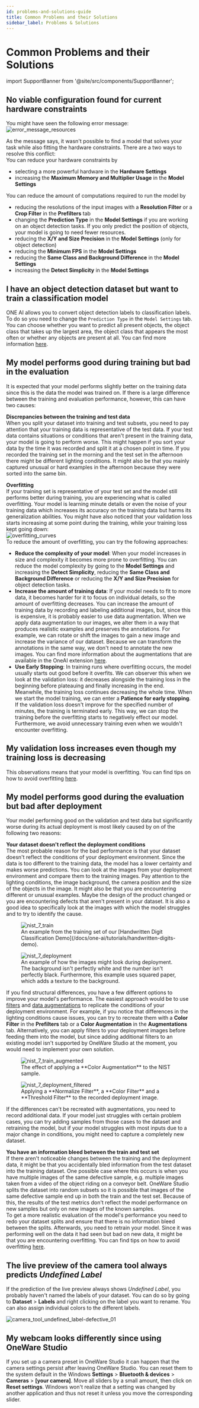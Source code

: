 ```yaml
---
id: problems-and-solutions-guide
title: Common Problems and their Solutions
sidebar_label: Problems & Solutions
---
```

# Common Problems and their Solutions

import SupportBanner from '@site/src/components/SupportBanner';

<SupportBanner subject="ONE AI Model Settings Support" />

## No viable configuration found for current hardware constraints
You might have seen the following error message:  
![error_message_resources](/img/ai/one_ai_plugin/problems_and_solutions/error_resources.png)

As the message says, it wasn't possible to find a model that solves your task while also fitting the hardware constraints. There are a two ways to resolve this conflict:  
You can reduce your hardware constraints by
- selecting a more powerful hardware in the **Hardware Settings**
- increasing the **Maximum Memory and Multiplier Usage** in the **Model Settings**

You can reduce the amount of computations required to run the model by
- reducing the resolutions of the input images with a **Resolution Filter** or a **Crop Filter** in the **Prefilters** tab
- changing the **Prediction Type** in the **Model Settings** if you are working on an object detection tasks. If you only predict the position of objects, your model is going to need fewer resources.
- reducing the **X/Y and Size Precision** in the **Model Settings** (only for object detection)
- reducing the **Minimum FPS** in the **Model Settings**
- reducing the **Same Class and Background Difference** in the **Model Settings**
- increasing the **Detect Simplicity** in the **Model Settings**

## I have an object detection dataset but want to train a classification model
ONE AI allows you to convert object detection labels to classification labels. To do so you need to change the ``Prediction Type`` in the ``Model Settings`` tab. You can choose whether you want to predict all present objects, the object class that takes up the largest area, the object class that appears the most often or whether any objects are present at all. You can find more information [here](/docs/one-ai/getting-started/dataset#21-converting-object-detection-labels-to-classification-labels).

## My model performs good during training but bad in the evaluation
It is expected that your model performs slightly better on the training data since this is the data the model was trained on. If there is a large difference between the training and evaluation performance, however, this can have two causes:

**Discrepancies between the training and test data**  
When you split your dataset into training and test subsets, you need to pay attention that your training data is representative of the test data. If your test data contains situations or conditions that aren't present in the training data, your model is going to perform worse. This might happen if you sort your data by the time it was recorded and split it at a chosen point in time. If you recorded the training set in the morning and the test set in the afternoon there might be different lighting conditions. It might also be that you mainly captured unusual or hard examples in the afternoon because they were sorted into the same bin.

**Overfitting**  
If your training set is representative of your test set and the model still performs better during training, you are experiencing what is called overfitting. Your model is learning minute details or even the noise of your training data which increases its accuracy on the training data but harms its generalization abilities. You might have also noticed that your validation loss starts increasing at some point during the training, while your training loss kept going down:  
![overfitting_curves](/img/ai/one_ai_plugin/problems_and_solutions/overfitting_curves.png)  
To reduce the amount of overfitting, you can try the following approaches:
- **Reduce the complexity of your model**: When your model increases in size and complexity it becomes more prone to overfitting. You can reduce the model complexity by going to the **Model Settings** and increasing the **Detect Simplicity**, reducing the **Same Class and Background Difference** or reducing the **X/Y and Size Precision** for object detection tasks.
- **Increase the amount of training data**: If your model needs to fit to more data, it becomes harder for it to focus on individual details, so the amount of overfitting decreases. You can increase the amount of training data by recording and labeling additional images, but, since this is expensive, it is probably easier to use data augmentation. When we apply data augmentation to our images, we alter them in a way that produces realistic examples and preserves the annotations. For example, we can rotate or shift the images to gain a new image  and increase the variance of our dataset. Because we can transform the annotations in the same way, we don't need to annotate the new images. You can find more information about the augmentations that are available in the OneAI extension [here](../01-getting-started/01-getting-started.md#6-augmentations).
- **Use Early Stopping**: In training runs where overfitting occurs, the model usually starts out good before it overfits. We can observer this when we look at the validation loss: it decreases alongside the training loss in the beginning before plateauing and finally increasing in the end. Meanwhile, the training loss continues decreasing the whole time. When we start the model training, we can enter a **Patience for early stopping**. If the validation loss doesn't improve for the specified number of minutes, the training is terminated early. This way, we can stop the training before the overfitting starts to negatively effect our model. Furthermore, we avoid unnecessary training even when we wouldn't encounter overfitting.

## My validation loss increases even though my training loss is decreasing
This observations means that your model is overfitting. You can find tips on how to avoid overfitting [here](#my-model-performs-good-during-training-but-bad-in-the-evaluation).

## My model performs good during the evaluation but bad after deployment
Your model performing good on the validation and test data but significantly worse during its actual deployment is most likely caused by on of the following two reasons:

**Your dataset doesn't reflect the deployment conditions**  
The most probable reason for the bad performance is that your dataset doesn't reflect the conditions of your deployment environment. Since the data is too different to the training data, the model has a lower certainty and makes worse predictions. You can look at the images from your deployment environment and compare them to the training images. Pay attention to the lighting conditions, the image background, the camera position and the size of the objects in the image. It might also be that you are encountering different or unusual examples. Maybe the design of the product changed or you are encountering defects that aren't present in your dataset. It is also a good idea to specifically look at the images with which the model struggles and to try to identify the cause.  

<div style={{ display: 'flex', gap: '1rem', flexWrap: 'wrap' }}>
  <figure style={{ margin: 0, width: '49%', textAlign: 'center' }}>
    <img src="/img/ai/one_ai_plugin/problems_and_solutions/nist_7_train.png" alt="nist_7_train" style={{ width: '50%', display: 'block', margin: '0 auto' }} />
    <figcaption style={{ marginTop: '0.5em', fontSize: '0.9rem' }}>
      An example from the training set of our [Handwritten Digit Classification Demo](/docs/one-ai/tutorials/handwritten-digits-demo).
    </figcaption>
  </figure>
  <figure style={{ margin: 0, width: '49%', textAlign: 'center' }}>
    <img src="/img/ai/one_ai_plugin/problems_and_solutions/nist_7_deployment.jpg" alt="nist_7_deployment" style={{ width: '50%', display: 'block', margin: '0 auto' }} />
    <figcaption style={{ marginTop: '0.5em', fontSize: '0.9rem' }}>
      An example of how the images might look during deployment. The background isn't perfectly white and the number isn't perfectly black. Furthermore, this example uses squared paper, which adds a texture to the background.
    </figcaption>
  </figure>
</div>

If you find structural differences, you have a few different options to improve your model's performance. The easiest approach would be to use [filters](/docs/one-ai/01-getting-started/01-getting-started.md#5-prefilters) and [data augmentations](/docs/one-ai/01-getting-started/01-getting-started.md#6-augmentations) to replicate the conditions of your deployment environment. For example, if you notice that differences in the lighting conditions cause issues, you can try to recreate them with a **Color Filter** in the **Prefilters** tab or a **Color Augmentation** in the **Augmentations** tab. Alternatively, you can apply filters to your deployment images before feeding them into the model, but since adding additional filters to an existing model isn't supported by OneWare Studio at the moment, you would need to implement your own solution.

<div style={{ display: 'flex', gap: '1rem', flexWrap: 'wrap' }}>
  <figure style={{ margin: 0, width: '49%', textAlign: 'center' }}>
    <img src="/img/ai/one_ai_plugin/problems_and_solutions/nist_7_train_augmented.png" alt="nist_7_train_augmented" style={{ width: '100%', display: 'block', margin: '0 auto' }} />
    <figcaption style={{ marginTop: '0.5em', fontSize: '0.9rem' }}>
      The effect of applying a **Color Augmentation** to the NIST sample.
    </figcaption>
  </figure>
  <figure style={{ margin: 0, width: '49%', textAlign: 'center' }}>
    <img src="/img/ai/one_ai_plugin/problems_and_solutions/nist_7_deployment_filtered.png" alt="nist_7_deployment_filtered" style={{ width: '100%', display: 'block', margin: '0 auto' }} />
    <figcaption style={{ marginTop: '0.5em', fontSize: '0.9rem' }}>
      Applying a **Normalize Filter**, a **Color Filter** and a **Threshold Filter** to the recorded deployment image.
    </figcaption>
  </figure>
</div>

If the differences can't be recreated with augmentations, you need to record additional data. If your model just struggles with certain problem cases, you can try adding samples from those cases to the dataset and retraining the model, but if your model struggles with most inputs due to a major change in conditions, you might need to capture a completely new dataset.

**You have an information bleed between the train and test set**  
If there aren't noticeable changes between the training and the deployment data, it might be that you accidentally bled information from the test dataset into the training dataset. One possible case where this occurs is when you have multiple images of the same defective sample, e.g. multiple images taken from a video of the object riding on a conveyor belt. OneWare Studio splits the dataset into random subsets so it is possible that images of the same defective sample end up in both the train and the test set. Because of this, the results of the test metrics don't reflect the model performance on new samples but only on new images of the known samples.  
To get a more realistic evaluation of the model's performance you need to redo your dataset splits and ensure that there is no information bleed between the splits. Afterwards, you need to retrain your model. Since it was performing well on the data it had seen but bad on new data, it might be that you are encountering overfitting. You can find tips on how to avoid overfitting [here](#my-model-performs-good-during-training-but-bad-in-the-evaluation).

## The live preview of the camera tool always predicts *Undefined Label*
If the prediction of the live preview always shows *Undefined Label*, you probably haven't named the labels of your dataset. You can do so by going to **Dataset** > **Labels** and right clicking on the label you want to rename. You can also assign individual colors to the different labels.

<div style={{ display: 'flex', gap: '1rem', flexWrap: 'wrap' }}>
    <img src="/img/ai/one_ai_plugin/problems_and_solutions/camera_tool_undefined_label.png" alt="camera_tool_undefined_label-defective_01" style={{ width: '50%', margin: '0 auto' }} />
</div>

## My webcam looks differently since using OneWare Studio
If you set up a camera preset in OneWare Studio it can happen that the camera settings persist after leaving OneWare Studio. You can reset them to the system default in the Windows **Settings** > **Bluetooth & devices** > **Cameras** > **\[your camera\]**. Move all sliders by a small amount, then click on **Reset settings**. Windows won't realize that a setting was changed by another application and thus not reset it unless you move the corresponding slider.